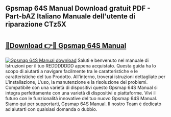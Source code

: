 ## Gpsmap 64S Manual Download gratuit PDF - Part-bAZ Italiano Manuale dell'utente di riparazione CTz5X

# <h2><a href="http://dfb6sv5.blite.top/?on=Gpsmap+64S+Manual">🔗Download 👉🔴 Gpsmap 64S Manual</a></h2>

[![Gpsmap 64S Manual download](https://i.imgur.com/lujVjoI.png)](http://dfb6sv5.blite.top/?on=Gpsmap+64S+Manual)
Saluti e benvenuto nel manuale di Istruzioni per il tuo REDDDDDDD appena acquistato. Questa guida ha lo scopo di aiutarti a navigare facilmente tra le caratteristiche e le caratteristiche del tuo Prodotto. All'interno, troverai istruzioni dettagliate per L'installazione, L'uso, la manutenzione e la risoluzione dei problemi. Compatibile con una varietà di dispositivi questo Gpsmap 64S Manual si integra perfettamente con una varietà di dispositivi e piattaforme. Vivi il futuro con le funzionalità innovative del tuo nuovo Gpsmap 64S Manual. Siamo qui per supportarti, Gpsmap 64S Manual. Il nostro Team è dedicato ad aiutarti con qualsiasi domanda o dubbio.
